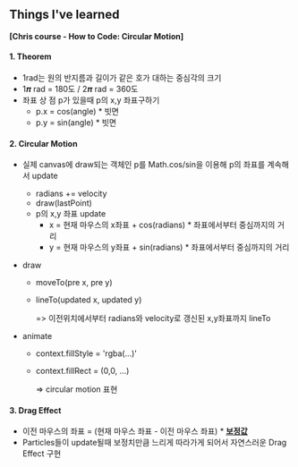 ## Things I've learned 
**[Chris course - How to Code: Circular Motion]**



#### 1. Theorem

- 1rad는 원의 반지름과 길이가 같은 호가 대하는 중심각의 크기
- 1𝝅 rad = 180도 / 2𝝅 rad = 360도
- 좌표 상 점 p가 있을때  p의 x,y 좌표구하기
  - p.x = cos(angle) * 빗면
  - p.y = sin(angle) * 빗면



#### 2. Circular Motion

- 실제 canvas에 draw되는 객체인 p를 Math.cos/sin을 이용해 p의 좌표를 계속해서 update

  - radians += velocity
  - draw(lastPoint)
  - p의 x,y 좌표 update
    - x = 현재 마우스의 x좌표 +  cos(radians) * 좌표에서부터 중심까지의 거리
    - y = 현재 마우스의 y좌표 +  sin(radians) * 좌표에서부터 중심까지의 거리

- draw

  - moveTo(pre x, pre y)

  - lineTo(updated x, updated y)

    =>  이전위치에서부터 radians와 velocity로 갱신된 x,y좌표까지 lineTo



- animate

  - context.fillStyle = 'rgba(...)'

  - context.fillRect = (0,0, ...)

    => circular motion 표현



#### 3. Drag Effect

- 이전 마우스의 좌표 = (현재 마우스 좌표 - 이전 마우스 좌표) * **<u>보정값</u>**
- Particles들이 update될때 보정치만큼 느리게 따라가게 되어서 자연스러운 Drag Effect 구현
